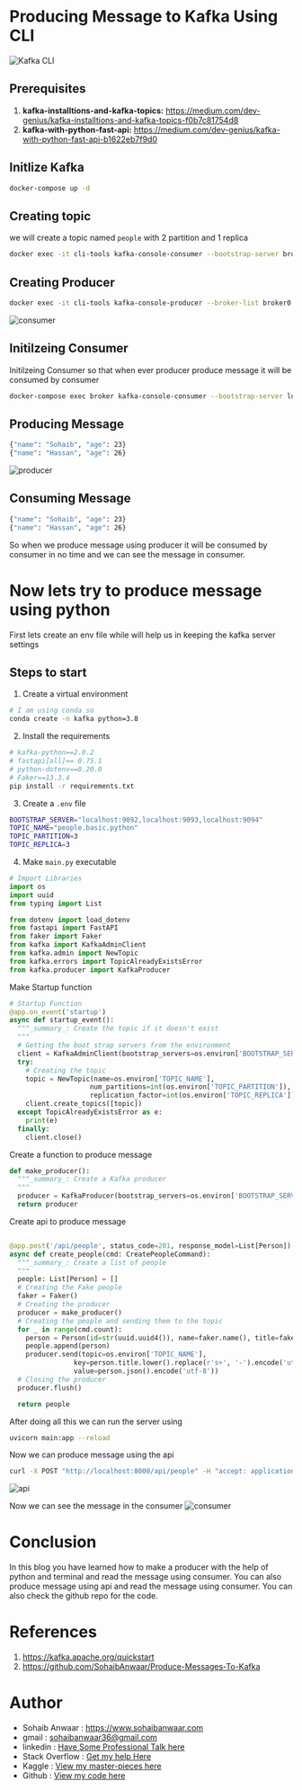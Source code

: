 # Producing Message to Kafka Using CLI

![Kafka CLI](attachments/main.png)
## Prerequisites
1. **kafka-installtions-and-kafka-topics:** https://medium.com/dev-genius/kafka-installtions-and-kafka-topics-f0b7c81754d8
2. **kafka-with-python-fast-api:** https://medium.com/dev-genius/kafka-with-python-fast-api-b1622eb7f9d0


## Initlize Kafka
```bash
docker-compose up -d
```
## Creating topic
we will create a topic named `people` with 2 partition and 1 replica
```bash
docker exec -it cli-tools kafka-console-consumer --bootstrap-server broker0:29092 --topic people --from-beginning
```
## Creating Producer
```bash
docker exec -it cli-tools kafka-console-producer --broker-list broker0:29092 --topic people
```

![consumer](attachments/consumer.png)
## Initilzeing Consumer
Initilzeing Consumer so that when ever producer produce message it will be consumed by consumer
```bash
docker-compose exec broker kafka-console-consumer --bootstrap-server localhost:9092 --topic test --from-beginning
```

## Producing Message
```bash
{"name": "Sohaib", "age": 23}
{"name": "Hassan", "age": 26}
```
![producer](attachments/producer.png)
## Consuming Message
```bash
{"name": "Sohaib", "age": 23}
{"name": "Hassan", "age": 26}
```
So when we produce message using producer it will be consumed by consumer in no time and we can see the message in consumer.

# Now lets try to produce message using python
First lets create an env file while will help us in keeping the kafka server settings

## Steps to start
1. Create a virtual environment
```bash
# I am using conda so
conda create -n kafka python=3.8
```
2. Install the requirements

```bash
# kafka-python==2.0.2
# fastapi[all]== 0.75.1
# python-dotenv==0.20.0
# Faker==13.3.4
pip install -r requirements.txt
```

3. Create a `.env` file

```bash
BOOTSTRAP_SERVER="localhost:9092,localhost:9093,localhost:9094"
TOPIC_NAME="people.basic.python"
TOPIC_PARTITION=3
TOPIC_REPLICA=3
```
4. Make `main.py` executable
```python
# Import Libraries
import os
import uuid
from typing import List

from dotenv import load_dotenv
from fastapi import FastAPI
from faker import Faker
from kafka import KafkaAdminClient
from kafka.admin import NewTopic
from kafka.errors import TopicAlreadyExistsError
from kafka.producer import KafkaProducer
```
Make Startup function
```python
# Startup Function
@app.on_event('startup')
async def startup_event():
  """_summary_: Create the topic if it doesn't exist
  """
  # Getting the boot strap servers from the environment
  client = KafkaAdminClient(bootstrap_servers=os.environ['BOOTSTRAP_SERVER'])
  try:
    # Creating the topic
    topic = NewTopic(name=os.environ['TOPIC_NAME'],
                    num_partitions=int(os.environ['TOPIC_PARTITION']),
                    replication_factor=int(os.environ['TOPIC_REPLICA']))
    client.create_topics([topic])
  except TopicAlreadyExistsError as e:
    print(e)
  finally:
    client.close()
```
Create a function to produce message
```python
def make_producer():
  """_summary_: Create a Kafka producer
  """
  producer = KafkaProducer(bootstrap_servers=os.environ['BOOTSTRAP_SERVER'])
  return producer
```
Create api to produce message
```python

@app.post('/api/people', status_code=201, response_model=List[Person])
async def create_people(cmd: CreatePeopleCommand):
  """_summary_: Create a list of people
  """
  people: List[Person] = []
  # Creating the Fake people
  faker = Faker()
  # Creating the producer
  producer = make_producer()
  # Creating the people and sending them to the topic
  for _ in range(cmd.count):
    person = Person(id=str(uuid.uuid4()), name=faker.name(), title=faker.job().title())
    people.append(person)
    producer.send(topic=os.environ['TOPIC_NAME'],
                key=person.title.lower().replace(r's+', '-').encode('utf-8'),
                value=person.json().encode('utf-8'))
  # Closing the producer
  producer.flush()

  return people
```
After doing all this we can run the server using
```bash
uvicorn main:app --reload
```
Now we can produce message using the api
```bash
curl -X POST "http://localhost:8000/api/people" -H "accept: application/json" -H "Content-Type: application/json" -d "{\"count\": 3}"
```
![api](attachments/curl_req.png)

Now we can see the message in the consumer
![consumer](attachments/consumer_result.png)


# Conclusion
In this blog you have learned how to make a producer with the help of python and terminal and read the message using consumer. You can also produce message using api and read the message using consumer. You can also check the github repo for the code.

# References
1. https://kafka.apache.org/quickstart
2. https://github.com/SohaibAnwaar/Produce-Messages-To-Kafka

# Author 
* Sohaib Anwaar  : https://www.sohaibanwaar.com
* gmail          : sohaibanwaar36@gmail.com
* linkedin       : [Have Some Professional Talk here](https://www.linkedin.com/in/sohaib-anwaar-4b7ba1187/)
* Stack Overflow : [Get my help Here](https://stackoverflow.com/users/7959545/sohaib-anwaar)
* Kaggle         : [View my master-pieces here](https://www.kaggle.com/sohaibanwaar1203)
* Github         : [View my code here](https://github.com/SohaibAnwaar)